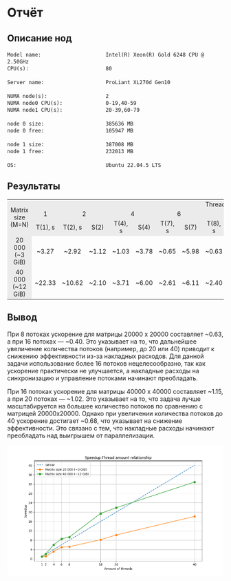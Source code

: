 # Отчёт

## Описание нод

    Model name:                     Intel(R) Xeon(R) Gold 6248 CPU @ 2.50GHz
    CPU(s):                         80

    Server name:                    ProLiant XL270d Gen10
                    
    NUMA node(s):                   2
    NUMA node0 CPU(s):              0-19,40-59
    NUMA node1 CPU(s):              20-39,60-79

    node 0 size:                    385636 MB
    node 0 free:                    105947 MB

    node 1 size:                    387008 MB
    node 1 free:                    232013 MB

    OS:                             Ubuntu 22.04.5 LTS

## Результаты

<table style="text-align: center;">
    <tr style="background-color:rgb(235, 235, 235);">
        <td rowspan="3">
        Matrix size (M=N)
        </td>
        <td colspan="15">
        Threads
        </td>
    </tr>
    <tr style="background-color:rgb(235, 235, 235);">
        <td>
        1
        </td>
        <td colspan="2">
        2
        </td>
        <td colspan="2">
        4
        </td>
        <td colspan="2">
        6
        </td>
        <td colspan="2">
        8
        </td>
        <td colspan="2">
        16
        </td>
        <td colspan="2">
        20
        </td>
        <td colspan="2">
        40
        </td>
    </tr>
    <tr style="background-color:rgb(235, 235, 235);">
        <td>
        T(1), s
        </td>
        <td>
        T(2), s
        </td>
        <td>
        S(2)
        </td>
        <td>
        T(4), s
        </td>
        <td>
        S(4)
        </td>
        <td>
        T(7), s
        </td>
        <td>
        S(7)
        </td>
        <td>
        T(8), s
        </td>
        <td>
        S(8)
        </td>
        <td>
        T(16), s
        </td>
        <td>
        S(16)
        </td>
        <td>
        T(20), s
        </td>
        <td>
        S(20)
        </td>
        <td>
        T(40), s
        </td>
        <td>
        S(40)
        </td>
    </tr>
    <tr>
        <td style="background-color:rgb(235, 235, 235);">
        20 000 <br> (~3 GiB)
        </td>
        <td>
        ~3.27
        </td>
        <td>
        ~2.92
        </td>
        <td>
        ~1.12
        </td>
        <td>
        ~1.03
        </td>
        <td>
        ~3.78
        </td>
        <td>
        ~0.65
        </td>
        <td>
        ~5.98
        </td>
        <td>
        ~0.63
        </td>
        <td>
        ~6.05
        </td>
        <td>
        ~0.40
        </td>
        <td>
        ~9.65
        </td>
        <td>
        ~0.32
        </td>
        <td>
        ~10.79
        </td>
        <td>
        ~0.18
        </td>
        <td>
        ~21.95
        </td>
    </tr>
    <tr>
        <td style="background-color:rgb(235, 235, 235);">
        40 000 <br> (~12 GiB)
        </td>
        <td>
        ~22.33
        </td>
        <td>
        ~10.62
        </td>
        <td>
        ~2.10
        </td>
        <td>
        ~3.71
        </td>
        <td>
        ~6.00
        </td>
        <td>
        ~2.61
        </td>
        <td>
        ~6.11
        </td>
        <td>
        ~2.40
        </td>
        <td>
        ~7.70
        </td>
        <td>
        ~1.15
        </td>
        <td>
        ~16.58
        </td>
        <td>
        ~1.02
        </td>
        <td>
        ~16.62
        </td>
        <td>
        ~0.68
        </td>
        <td>
        ~22.82
        </td>
    </tr>
</table>

## Вывод

При 8 потоках ускорение для матрицы 20000 x 20000 составляет ~0.63, а при 16 потоках — ~0.40. Это указывает на то, что дальнейшее увеличение количества потоков (например, до 20 или 40) приводит к снижению эффективности из-за накладных расходов.
Для данной задачи использование более 16 потоков нецелесообразно, так как ускорение практически не улучшается, а накладные расходы на синхронизацию и управление потоками начинают преобладать.

При 16 потоках ускорение для матрицы 40000 x 40000 составляет ~1.15, а при 20 потоках — ~1.02. Это указывает на то, что задача лучше масштабируется на большее количество потоков по сравнению с матрицей 20000x20000.
Однако при увеличении количества потоков до 40 ускорение достигает ~0.68, что указывает на снижение эффективности. Это связано с тем, что накладные расходы начинают преобладать над выигрышем от параллелизации.

<img src="./Figure_1.png">